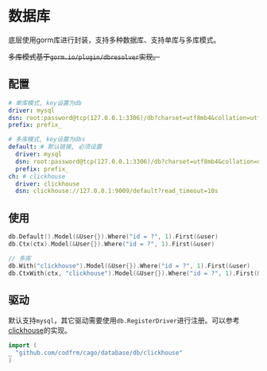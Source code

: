 # 数据库

底层使用gorm库进行封装，支持多种数据库、支持单库与多库模式。

~~多库模式基于`gorm.io/plugin/dbresolver`实现。~~

## 配置

```yaml
# 单库模式, key设置为db
driver: mysql
dsn: root:password@tcp(127.0.0.1:3306)/db?charset=utf8mb4&collation=utf8mb4_unicode_ci&parseTime=True&loc=Local&multiStatements=true
prefix: prefix_

# 多库模式, key设置为dbs
default: # 默认链接, 必须设置
  driver: mysql
  dsn: root:password@tcp(127.0.0.1:3306)/db?charset=utf8mb4&collation=utf8mb4_unicode_ci&parseTime=True&loc=Local&multiStatements=true
  prefix: prefix_
ch: # clickhouse
  driver: clickhouse
  dsn: clickhouse://127.0.0.1:9009/default?read_timeout=10s

```

## 使用

```go
db.Default().Model(&User{}).Where("id = ?", 1).First(&user)
db.Ctx(ctx).Model(&User{}).Where("id = ?", 1).First(&user)

// 多库
db.With("clickhouse").Model(&User{}).Where("id = ?", 1).First(&user)
db.CtxWith(ctx, "clickhouse").Model(&User{}).Where("id = ?", 1).First(&user)
```

## 驱动

默认支持`mysql`，其它驱动需要使用`db.RegisterDriver`进行注册。可以参考[clickhouse](./clickhouse.go)的实现。

```go
import (
_ "github.com/codfrm/cago/database/db/clickhouse"
)
```
